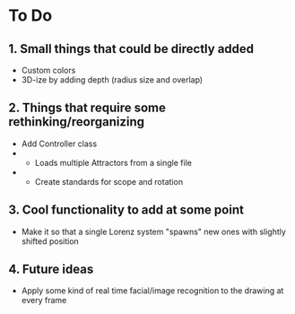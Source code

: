 # To Do

## 1. Small things that could be directly added
* Custom colors
* 3D-ize by adding depth (radius size and overlap)

## 2. Things that require some rethinking/reorganizing
* Add Controller class
* * Loads multiple Attractors from a single file
* * Create standards for scope and rotation

## 3. Cool functionality to add at some point
* Make it so that a single Lorenz system "spawns" new ones with slightly shifted position

## 4. Future ideas
* Apply some kind of real time facial/image recognition to the drawing at every frame
